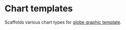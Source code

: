 # Chart templates

Scaffolds various chart types for [globe graphic template](https://github.com/russellgoldenberg/globe-graphic-template).
